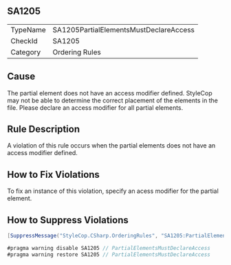 ﻿## SA1205

<table>
<tr>
  <td>TypeName</td>
  <td>SA1205PartialElementsMustDeclareAccess</td>
</tr>
<tr>
  <td>CheckId</td>
  <td>SA1205</td>
</tr>
<tr>
  <td>Category</td>
  <td>Ordering Rules</td>
</tr>
</table>

## Cause

The partial element does not have an access modifier defined. StyleCop may not be able to determine the correct
          placement of the elements in the file. Please declare an access modifier for all partial elements.

## Rule Description

A violation of this rule occurs when the partial elements does not have an access modifier defined.

## How to Fix Violations

To fix an instance of this violation, specify an acess modifier for the partial element.

## How to Suppress Violations

```csharp
[SuppressMessage("StyleCop.CSharp.OrderingRules", "SA1205:PartialElementsMustDeclareAccess", Justification = "Reviewed.")]
```

```csharp
#pragma warning disable SA1205 // PartialElementsMustDeclareAccess
#pragma warning restore SA1205 // PartialElementsMustDeclareAccess
```
